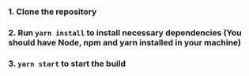 ### 1. Clone the repository

### 2. Run `yarn install` to install necessary dependencies (You should have Node, npm and yarn installed in your machine)

### 3. `yarn start` to start the build

